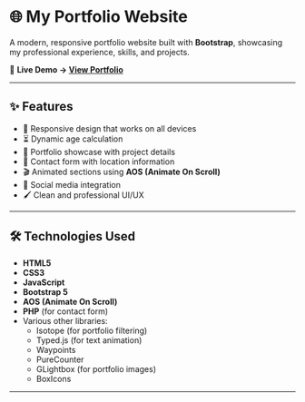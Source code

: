 # 🌐 My Portfolio Website

A modern, responsive portfolio website built with **Bootstrap**, showcasing my professional experience, skills, and projects.  

🔗 **Live Demo → [View Portfolio](https://yourusername.github.io/my-portfolio/)**

---

## ✨ Features

- 📱 Responsive design that works on all devices  
- ⏳ Dynamic age calculation  
- 🎨 Portfolio showcase with project details  
- 📩 Contact form with location information  
- 🎬 Animated sections using **AOS (Animate On Scroll)**  
- 🔗 Social media integration  
- 🖌️ Clean and professional UI/UX  

---

## 🛠️ Technologies Used

- **HTML5**  
- **CSS3**  
- **JavaScript**  
- **Bootstrap 5**  
- **AOS (Animate On Scroll)**  
- **PHP** (for contact form)  
- Various other libraries:  
  - Isotope (for portfolio filtering)  
  - Typed.js (for text animation)  
  - Waypoints  
  - PureCounter  
  - GLightbox (for portfolio images)  
  - BoxIcons  

---

